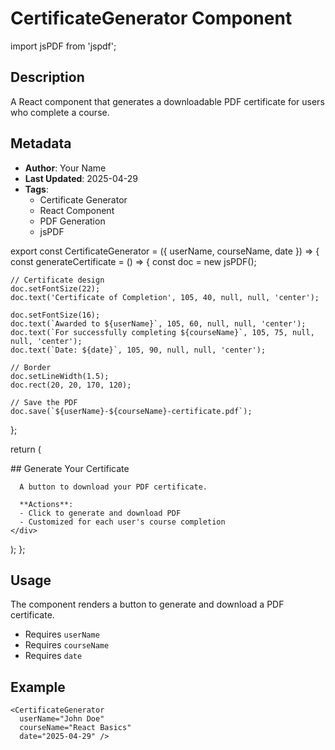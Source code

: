 # CertificateGenerator Component

import jsPDF from 'jspdf';

## Description

A React component that generates a downloadable PDF certificate for users who complete a course.

## Metadata

- **Author**: Your Name
- **Last Updated**: 2025-04-29
- **Tags**:
  - Certificate Generator
  - React Component
  - PDF Generation
  - jsPDF

export const CertificateGenerator = ({ userName, courseName, date }) => {
  const generateCertificate = () => {
    const doc = new jsPDF();

    // Certificate design
    doc.setFontSize(22);
    doc.text('Certificate of Completion', 105, 40, null, null, 'center');

    doc.setFontSize(16);
    doc.text(`Awarded to ${userName}`, 105, 60, null, null, 'center');
    doc.text(`For successfully completing ${courseName}`, 105, 75, null, null, 'center');
    doc.text(`Date: ${date}`, 105, 90, null, null, 'center');

    // Border
    doc.setLineWidth(1.5);
    doc.rect(20, 20, 170, 120);

    // Save the PDF
    doc.save(`${userName}-${courseName}-certificate.pdf`);
  };

  return (
    <div>
      ## Generate Your Certificate

      A button to download your PDF certificate.

      **Actions**:
      - Click to generate and download PDF
      - Customized for each user's course completion
    </div>
  );
};

## Usage

The component renders a button to generate and download a PDF certificate.

- Requires `userName`
- Requires `courseName`
- Requires `date`

## Example

    <CertificateGenerator
      userName="John Doe"
      courseName="React Basics"
      date="2025-04-29" />



